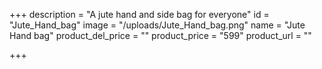+++
description = "A jute hand and side bag for everyone"
id = "Jute_Hand_bag"
image = "/uploads/Jute_Hand_bag.png"
name = "Jute Hand bag"
product_del_price = ""
product_price = "599"
product_url = ""

+++